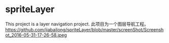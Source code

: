 # spriteLayer
This project is a layer navigation project.
此项目为一个图层导航工程。
https://github.com/jiabailong/spriteLayer/blob/master/screenShot/Screenshot_2016-05-31-17-26-58.jpeg
